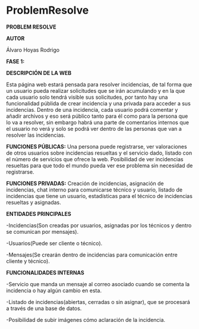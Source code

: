 # ProblemResolve

**PROBLEM RESOLVE**

**AUTOR** 

Álvaro Hoyas Rodrigo


**FASE 1:**

**DESCRIPCIÓN DE LA WEB**

Esta página web estará pensada para resolver incidencias, de tal forma que un usuario pueda realizar solicitudes que se irán acumulando y en la que cada usuario solo tendrá visible sus solicitudes, por tanto hay una funcionalidad públida de crear incidencia y una privada para acceder a sus incidencias.
Dentro de una incidencia, cada usuario podrá comentar y añadir archivos y eso será público tanto para él como para la persona que lo va a resolver, sin embargo habrá una parte de comentarios internos que el usuario no verá y solo se podrá ver dentro de las personas que van a resolver las incidencias.

**FUNCIONES PÚBLICAS:** Una persona puede registrarse, ver valoraciones de otros usuarios sobre incidencias resueltas y el servicio dado, listado con el número de servicios que ofrece la web. Posibilidad de ver incidencias resueltas para que todo el mundo pueda ver ese problema sin necesidad de registrarse.

**FUNCIONES PRIVADAS:** Creación de incidencias, asignación de incidencias, chat interno para comunicarse técnico y usuario, listado de incidencias que tiene un usuario, estadísticas para el técnico de incidencias resueltas y asignadas.

**ENTIDADES PRINCIPALES**

-Incidencias(Son creadas por usuarios, asignadas por los técnicos y dentro se comunican por mensajes).

-Usuarios(Puede ser cliente o técnico).

-Mensajes(Se crearán dentro de incidencias para comunicación entre cliente y técnico).

**FUNCIONALIDADES INTERNAS**

-Servicio que manda un mensaje al correo asociado cuando se comenta la incidencia o hay algún cambio en esta.

-Listado de incidencias(abiertas, cerradas o sin asignar), que se procesará a través de una base de datos.

-Posibilidad de subir imágenes cómo aclaración de la incidencia.
